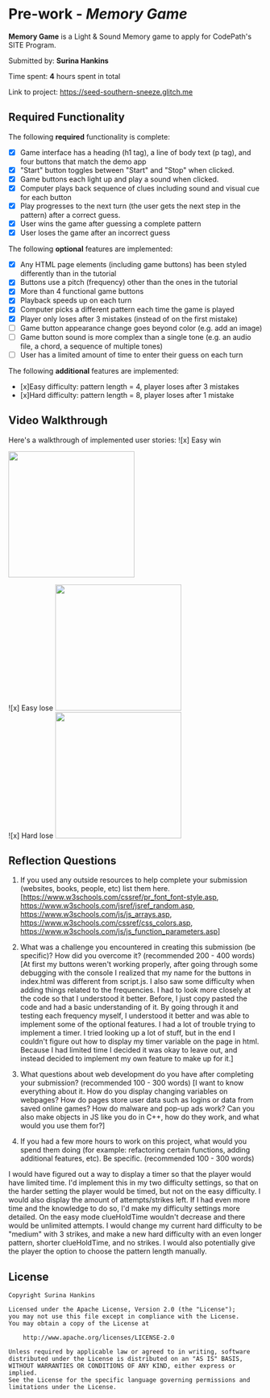 # Pre-work - *Memory Game*

**Memory Game** is a Light & Sound Memory game to apply for CodePath's SITE Program. 

Submitted by: **Surina Hankins**

Time spent: **4** hours spent in total

Link to project: https://seed-southern-sneeze.glitch.me

## Required Functionality

The following **required** functionality is complete:

* [x] Game interface has a heading (h1 tag), a line of body text (p tag), and four buttons that match the demo app
* [x] "Start" button toggles between "Start" and "Stop" when clicked. 
* [x] Game buttons each light up and play a sound when clicked. 
* [x] Computer plays back sequence of clues including sound and visual cue for each button
* [x] Play progresses to the next turn (the user gets the next step in the pattern) after a correct guess. 
* [x] User wins the game after guessing a complete pattern
* [x] User loses the game after an incorrect guess

The following **optional** features are implemented:

* [x] Any HTML page elements (including game buttons) has been styled differently than in the tutorial
* [x] Buttons use a pitch (frequency) other than the ones in the tutorial
* [x] More than 4 functional game buttons
* [x] Playback speeds up on each turn
* [x] Computer picks a different pattern each time the game is played
* [x] Player only loses after 3 mistakes (instead of on the first mistake)
* [ ] Game button appearance change goes beyond color (e.g. add an image)
* [ ] Game button sound is more complex than a single tone (e.g. an audio file, a chord, a sequence of multiple tones)
* [ ] User has a limited amount of time to enter their guess on each turn

The following **additional** features are implemented:

- [x]Easy difficulty: pattern length = 4, player loses after 3 mistakes
- [x]Hard difficulty: pattern length = 8, player loses after 1 mistake

## Video Walkthrough

Here's a walkthrough of implemented user stories:
![x] Easy win
<div>
    <p>
<img src="http://g.recordit.co/3sMTcBtErE.gif" width=250><br>
    </p>
 </div>
![x] Easy lose 
<img src="http://g.recordit.co/JefcutXy0P.gif" width=250><br>
![x] Hard lose 
<img src="http://g.recordit.co/UeFdm1zaiu.gif" width=250><br>


## Reflection Questions
1. If you used any outside resources to help complete your submission (websites, books, people, etc) list them here. 
[https://www.w3schools.com/cssref/pr_font_font-style.asp, https://www.w3schools.com/jsref/jsref_random.asp, https://www.w3schools.com/js/js_arrays.asp, https://www.w3schools.com/cssref/css_colors.asp, https://www.w3schools.com/js/js_function_parameters.asp]

2. What was a challenge you encountered in creating this submission (be specific)? How did you overcome it? (recommended 200 - 400 words) 
[At first my buttons weren't working properly, after going through some debugging with the console I realized that my name for the buttons in index.html was different from script.js. I also saw some difficulty when adding things related to the frequencies. I had to look more closely at the code so that I understood it better. Before, I just copy pasted the code and had a basic understanding of it. By going through it and testing each frequency myself, I understood it better and was able to implement some of the optional features. I had a lot of trouble trying to implement a timer. I tried looking up a lot of stuff, but in the end I couldn't figure out how to display my timer variable on the page in html. Because I had limited time I decided it was okay to leave out, and instead decided to implement my own feature to make up for it.]

3. What questions about web development do you have after completing your submission? (recommended 100 - 300 words) 
[I want to know everything about it. How do you display changing variables on webpages? How do pages store user data such as logins or data from saved online games? How do malware and pop-up ads work? Can you also make objects in JS like you do in C++, how do they work, and what would you use them for?]

4. If you had a few more hours to work on this project, what would you spend them doing (for example: refactoring certain functions, adding additional features, etc). Be specific. (recommended 100 - 300 words) 
<p>
I would have figured out a way to display a timer so that the player would have limited time. I'd implement this in my two difficulty settings, so that on the harder setting the player would be timed, but not on the easy difficulty. I would also display the amount of attempts/strikes left. If I had even more time and the knowledge to do so, I'd make my difficulty settings more detailed. On the easy mode clueHoldTime wouldn't decrease and there would be unlimited attempts. I would change my current hard difficulty to be "medium" with 3 strikes, and make a new hard difficulty with an even longer pattern, shorter clueHoldTime, and no strikes. I would also potentially give the player the option to choose the pattern length manually.
</p>



## License

    Copyright Surina Hankins

    Licensed under the Apache License, Version 2.0 (the "License");
    you may not use this file except in compliance with the License.
    You may obtain a copy of the License at

        http://www.apache.org/licenses/LICENSE-2.0

    Unless required by applicable law or agreed to in writing, software
    distributed under the License is distributed on an "AS IS" BASIS,
    WITHOUT WARRANTIES OR CONDITIONS OF ANY KIND, either express or implied.
    See the License for the specific language governing permissions and
    limitations under the License.
